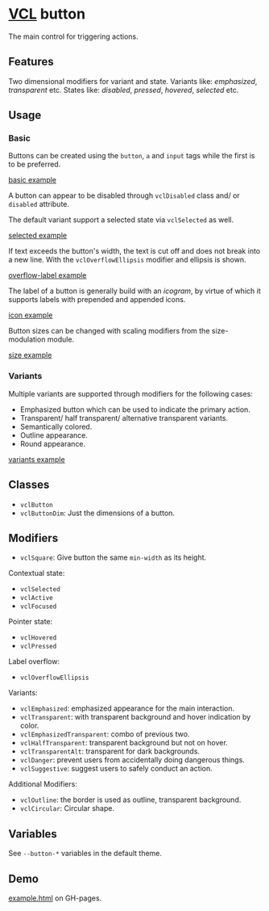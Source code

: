 # [VCL](https://vcl.github.io/) button

The main control for triggering actions.

## Features

Two dimensional modifiers for variant and state.
Variants like: _emphasized_, _transparent_ etc.
States like: _disabled_, _pressed_, _hovered_, _selected_ etc.

## Usage

### Basic

Buttons can be created using the `button`, `a` and
`input` tags while the first is to be preferred.

[basic example](/demo/example-basic.html)

A button can appear to be disabled through `vclDisabled` class and/ or
`disabled` attribute.

The default variant support a selected state via `vclSelected` as well.

[selected example](/demo/example-selected.html)

If text exceeds the button's width, the text is cut off and does not break
into a new line. With the `vclOverflowEllipsis` modifier and
ellipsis is shown.

[overflow-label example](/demo/example-overflow-label.html)

The label of a button is generally build with an _icogram_,
by virtue of which it supports labels with prepended and appended icons.

[icon example](/demo/example-icon.html)

Button sizes can be changed with scaling modifiers from the
size-modulation module.

[size example](/demo/example-size.html)

### Variants

Multiple variants are supported through modifiers for the following cases:

- Emphasized button which can be used to indicate the primary action.
- Transparent/ half transparent/ alternative transparent variants.
- Semantically colored.
- Outline appearance.
- Round appearance.

[variants example](/demo/example-variants.html)

## Classes

- `vclButton`
- `vclButtonDim`: Just the dimensions of a button.

## Modifiers

- `vclSquare`: Give button the same `min-width` as its height.

Contextual state:

- `vclSelected`
- `vclActive`
- `vclFocused`

Pointer state:

- `vclHovered`
- `vclPressed`

Label overflow:

- `vclOverflowEllipsis`

Variants:

- `vclEmphasized`: emphasized appearance for the main interaction.
- `vclTransparent`: with transparent background and hover indication by color.
- `vclEmphasizedTransparent`: combo of previous two.
- `vclHalfTransparent`: transparent background but not on hover.
- `vclTransparentAlt`: transparent for dark backgrounds.
- `vclDanger`: prevent users from accidentally doing dangerous things.
- `vclSuggestive`: suggest users to safely conduct an action.

Additional Modifiers:

- `vclOutline`: the border is used as outline, transparent background.
- `vclCircular`: Circular shape.

## Variables

See `--button-*` variables in the default theme.

## Demo

[example.html](/demo/example.html) on GH-pages.
